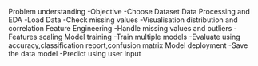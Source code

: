 Problem understanding 
  -Objective 
  -Choose Dataset 
Data Processing and EDA 
  -Load Data -Check missing values 
  -Visualisation distribution and correlation 
Feature Engineering
  -Handle missing values and outliers 
  -Features scaling
Model training 
  -Train multiple models 
  -Evaluate using accuracy,classification report,confusion matrix 
Model deployment
  -Save the data model 
  -Predict using user input
